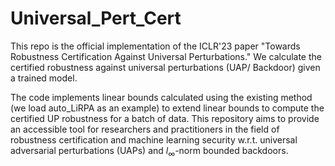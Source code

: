 # Universal_Pert_Cert
This repo is the official implementation of the ICLR'23 paper "Towards Robustness Certification Against Universal Perturbations." We calculate the certified robustness against universal perturbations (UAP/ Backdoor) given a trained model.


The code implements linear bounds calculated using the existing method (we load auto_LiRPA as an example) to extend linear bounds to compute the certified UP robustness for a batch of data. This repository aims to provide an accessible tool for researchers and practitioners in the field of robustness certification and machine learning security w.r.t. universal adversarial perturbations (UAPs) and $l_{\infty}$-norm bounded backdoors. 
